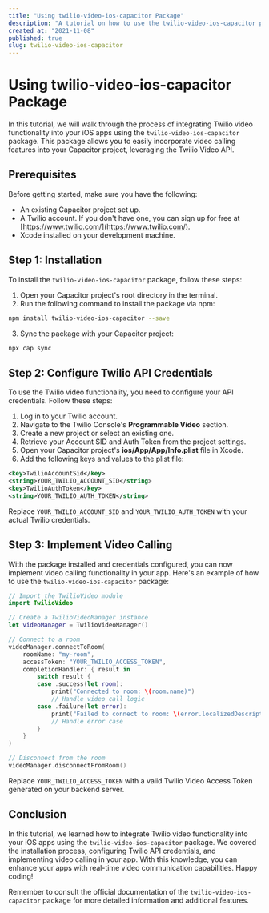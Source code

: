 ```yaml
---
title: "Using twilio-video-ios-capacitor Package"
description: "A tutorial on how to use the twilio-video-ios-capacitor package for integrating Twilio video functionality into your iOS apps using Capacitor"
created_at: "2021-11-08"
published: true
slug: twilio-video-ios-capacitor
---
```


# Using twilio-video-ios-capacitor Package

In this tutorial, we will walk through the process of integrating Twilio video functionality into your iOS apps using the `twilio-video-ios-capacitor` package. This package allows you to easily incorporate video calling features into your Capacitor project, leveraging the Twilio Video API.

## Prerequisites

Before getting started, make sure you have the following:

- An existing Capacitor project set up.
- A Twilio account. If you don't have one, you can sign up for free at [https://www.twilio.com/](https://www.twilio.com/).
- Xcode installed on your development machine.

## Step 1: Installation

To install the `twilio-video-ios-capacitor` package, follow these steps:

1. Open your Capacitor project's root directory in the terminal.
2. Run the following command to install the package via npm:

```bash
npm install twilio-video-ios-capacitor --save
```

3. Sync the package with your Capacitor project:

```bash
npx cap sync
```

## Step 2: Configure Twilio API Credentials

To use the Twilio video functionality, you need to configure your API credentials. Follow these steps:

1. Log in to your Twilio account.
2. Navigate to the Twilio Console's **Programmable Video** section.
3. Create a new project or select an existing one.
4. Retrieve your Account SID and Auth Token from the project settings.
5. Open your Capacitor project's **ios/App/App/Info.plist** file in Xcode.
6. Add the following keys and values to the plist file:

```xml
<key>TwilioAccountSid</key>
<string>YOUR_TWILIO_ACCOUNT_SID</string>
<key>TwilioAuthToken</key>
<string>YOUR_TWILIO_AUTH_TOKEN</string>
```

Replace `YOUR_TWILIO_ACCOUNT_SID` and `YOUR_TWILIO_AUTH_TOKEN` with your actual Twilio credentials.

## Step 3: Implement Video Calling

With the package installed and credentials configured, you can now implement video calling functionality in your app. Here's an example of how to use the `twilio-video-ios-capacitor` package:

```swift
// Import the TwilioVideo module
import TwilioVideo

// Create a TwilioVideoManager instance
let videoManager = TwilioVideoManager()

// Connect to a room
videoManager.connectToRoom(
    roomName: "my-room",
    accessToken: "YOUR_TWILIO_ACCESS_TOKEN",
    completionHandler: { result in
        switch result {
        case .success(let room):
            print("Connected to room: \(room.name)")
            // Handle video call logic
        case .failure(let error):
            print("Failed to connect to room: \(error.localizedDescription)")
            // Handle error case
        }
    }
)

// Disconnect from the room
videoManager.disconnectFromRoom()
```

Replace `YOUR_TWILIO_ACCESS_TOKEN` with a valid Twilio Video Access Token generated on your backend server.

## Conclusion

In this tutorial, we learned how to integrate Twilio video functionality into your iOS apps using the `twilio-video-ios-capacitor` package. We covered the installation process, configuring Twilio API credentials, and implementing video calling in your app. With this knowledge, you can enhance your apps with real-time video communication capabilities. Happy coding!

Remember to consult the official documentation of the `twilio-video-ios-capacitor` package for more detailed information and additional features.